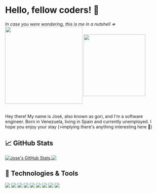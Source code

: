 # Hello, fellow coders! :wave:

###### In case you were wondering, this is me in a nutshell => <img align="center" src="https://res.cloudinary.com/practicaldev/image/fetch/s--ihHlMvsu--/c_limit%2Cf_auto%2Cfl_progressive%2Cq_66%2Cw_880/https://media1.tenor.com/images/69526a37d84d274e6e01da07bf0ed0b5/tenor.gif" width="250px"> <img align="center" src="https://media4.giphy.com/media/KPgOYtIRnFOOk/giphy-downsized.gif" width="200px">

Hey there! My name is José, also known as gori, and I'm a software engineer. Born in Venezuela, living in Spain and currently unemployed. I hope you enjoy your stay (>implying there's anything interesting here :shit:)

## :chart_with_upwards_trend: GitHub Stats
<a href="https://github.com/goritm/goritm">
  <img align="center" src="https://github-readme-stats.vercel.app/api?username=goritm&show_icons=true&theme=tokyonight" alt="Jose's GitHub Stats" />
</a>
<a href="https://github.com/goritm/goritm">
  <img align="center" src="https://github-readme-stats.vercel.app/api/top-langs/?username=goritm&theme=tokyonight&hide=ruby,html,java" />
</a>

## :wrench: Technologies & Tools
![](https://img.shields.io/badge/Code-JavaScript-informational?style=flat&logo=javascript&logoColor=white&color=blueviolet)
![](https://img.shields.io/badge/Code-React-informational?style=flat&logo=react&logoColor=white&color=blueviolet)
![](https://img.shields.io/badge/Code-Vue-informational?style=flat&logo=vue.js&logoColor=white&color=blueviolet)
![](https://img.shields.io/badge/Code-Python-informational?style=flat&logo=python&logoColor=white&color=blueviolet)
![](https://img.shields.io/badge/Code-Pandas-informational?style=flat&logo=pandas&logoColor=white&color=blueviolet)
![](https://img.shields.io/badge/Tools-Docker-informational?style=flat&logo=docker&logoColor=white&color=blueviolet)
![](https://img.shields.io/badge/Shell-Bash-informational?style=flat&logo=gnu-bash&logoColor=white&color=blueviolet)
![](https://img.shields.io/badge/Platforms-AWS-informational?style=flat&logo=amazon-aws&logoColor=white&color=blueviolet)
![](https://img.shields.io/badge/Platforms-Firebase-informational?style=flat&logo=firebase&logoColor=white&color=blueviolet)
